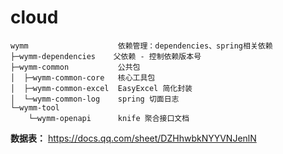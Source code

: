 # cloud

```
wymm                    依赖管理：dependencies、spring相关依赖
├─wymm-dependencies    父依赖 - 控制依赖版本号
├─wymm-common           公共包
│  ├─wymm-common-core   核心工具包
│  ├─wymm-common-excel  EasyExcel 简化封装
│  └─wymm-common-log    spring 切面日志
└─wymm-tool
    └─wymm-openapi      knife 聚合接口文档

```

**数据表：**
https://docs.qq.com/sheet/DZHhwbkNYYVNJenlN